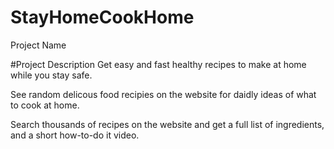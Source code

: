 # StayHomeCookHome
Project Name

#Project Description
Get easy and fast healthy recipes to make at home while you stay safe. 

See random delicous food recipies on the website for daidly ideas of what to cook at home.

Search thousands of recipes on the website and get a full list of ingredients, and a short how-to-do it video.
